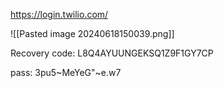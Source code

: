 
https://login.twilio.com/

![[Pasted image 20240618150039.png]]

Recovery code: L8Q4AYUUNGEKSQ1Z9F1GY7CP

pass: 3pu5~MeYeG"~e.w7